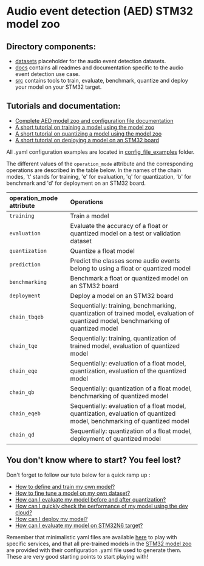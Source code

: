 # Audio event detection (AED) STM32 model zoo

## Directory components:
* [datasets](docs/README_DATASETS.md) placeholder for the audio event detection datasets.
* [docs](docs/) contains all readmes and documentation specific to the audio event detection use case.
* [src](docs/README_OVERVIEW.md) contains tools to train, evaluate, benchmark, quantize and deploy your model on your STM32 target.

## Tutorials and documentation: 
* [Complete AED model zoo and configuration file documentation](docs/README_OVERVIEW.md)
* [A short tutorial on training a model using the model zoo](docs/README_TRAINING.md)
* [A short tutorial on quantizing a model using the model zoo](docs/README_QUANTIZATION.md)
* [A short tutorial on deploying a model on an STM32 board](docs/README_DEPLOYMENT.md)

All .yaml configuration examples are located in [config_file_examples](./src/config_file_examples/) folder.

The different values of the `operation_mode` attribute and the corresponding operations are described in the table below. In the names of the chain modes, 't' stands for training, 'e' for evaluation, 'q' for quantization, 'b' for benchmark and 'd' for deployment on an STM32 board.

| operation_mode attribute | Operations |
|:-------------------------|:-----------|
| `training`               | Train a model  |
| `evaluation`             | Evaluate the accuracy of a float or quantized model on a test or validation dataset|
| `quantization`           | Quantize a float model |
| `prediction`             | Predict the classes some audio events belong to using a float or quantized model |
| `benchmarking`           | Benchmark a float or quantized model on an STM32 board |
| `deployment`             | Deploy a model on an STM32 board |
| `chain_tbqeb`             | Sequentially: training, benchmarking, quantization of trained model, evaluation of quantized model, benchmarking of quantized model |
| `chain_tqe`              | Sequentially: training, quantization of trained model, evaluation of quantized model |
| `chain_eqe`              | Sequentially: evaluation of a float model,  quantization, evaluation of the quantized model |
| `chain_qb`               | Sequentially: quantization of a float model, benchmarking of quantized model |
| `chain_eqeb`             | Sequentially: evaluation of a float model,  quantization, evaluation of quantized model, benchmarking of quantized model |
| `chain_qd`               | Sequentially: quantization of a float model, deployment of quantized model |


## You don't know where to start? You feel lost?
Don't forget to follow our tuto below for a quick ramp up : 
* [How to define and train my own model?](./docs/tuto/how_to_define_and_train_my_own_model.md)
* [How to fine tune a model on my own dataset?](./docs/tuto/how_to_finetune_a_model_zoo_model_on_my_own_dataset.md)
* [How can I evaluate my model before and after quantization?](./docs/tuto/how_to_compare_the_accuracy_after_quantization_of_my_model.md)
* [How can I quickly check the performance of my model using the dev cloud?](./docs/tuto/how_to_quickly_benchmark_the_performances_of_a_model.md)
* [How can I deploy my model?](./docs/tuto/how_to_deploy_a_model_on_a_target.md)
* [How can I evaluate my model on STM32N6 target?](./docs/tuto/how_to_evaluate_my_model_on_stm32n6_target.md)

Remember that minimalistic yaml files are available [here](./src/config_file_examples/) to play with specific services, and that all pre-trained models in the [STM32 model zoo](https://github.com/STMicroelectronics/stm32ai-modelzoo/) are provided with their configuration .yaml file used to generate them. These are very good starting points to start playing with!
